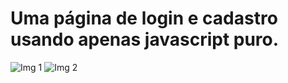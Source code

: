 # Uma página de login e cadastro usando apenas javascript puro.

![Img 1](https://github.com/viny9/Pagina-login-cadastro/assets/65639957/0fd65677-b55a-4e4d-9f21-c1c522e32412)
![Img 2](https://github.com/viny9/Pagina-login-cadastro/assets/65639957/b1af4158-a88a-4175-96a9-9e02974ffbc5)
